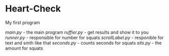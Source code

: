 # Heart-Check
My first program

*main.py* - the main program
*ruffier.py* - get results and show it to you
*runner.py* - responsible for number for squats
*scrollLabel.py* - responible for text and smth like that
*seconds.py* - counts seconds for squats
*sits.py* - the amount for squats